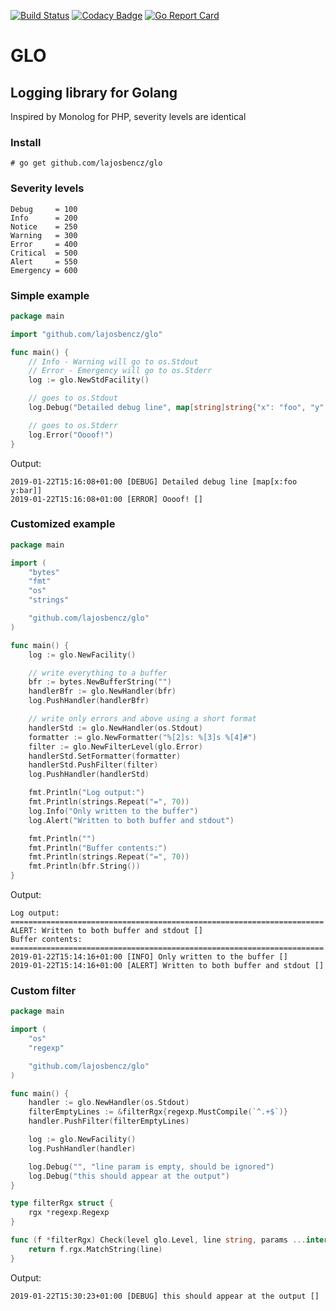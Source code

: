 [![Build Status](https://travis-ci.com/lajosbencz/glo.svg?branch=master)](https://travis-ci.com/lajosbencz/glo.svg?branch=master)
[![Codacy Badge](https://api.codacy.com/project/badge/Grade/696a39293abd4f42b3f749c8b022a039)](https://app.codacy.com/app/lajosbencz/glo)
[![Go Report Card](https://goreportcard.com/badge/github.com/lajosbencz/glo)](https://goreportcard.com/report/github.com/lajosbencz/glo)

# GLO

## Logging library for Golang

Inspired by Monolog for PHP, severity levels are identical

### Install

```
# go get github.com/lajosbencz/glo
```

### Severity levels

```
Debug     = 100
Info      = 200
Notice    = 250
Warning   = 300
Error     = 400
Critical  = 500
Alert     = 550
Emergency = 600
```

### Simple example

```go
package main

import "github.com/lajosbencz/glo"

func main() {
	// Info - Warning will go to os.Stdout
	// Error - Emergency will go to os.Stderr
	log := glo.NewStdFacility()

	// goes to os.Stdout
	log.Debug("Detailed debug line", map[string]string{"x": "foo", "y": "bar"})

	// goes to os.Stderr
	log.Error("Oooof!")
}
```

Output:

```
2019-01-22T15:16:08+01:00 [DEBUG] Detailed debug line [map[x:foo y:bar]]
2019-01-22T15:16:08+01:00 [ERROR] Oooof! []
```

### Customized example

```go
package main

import (
	"bytes"
	"fmt"
	"os"
	"strings"

	"github.com/lajosbencz/glo"
)

func main() {
	log := glo.NewFacility()

	// write everything to a buffer
	bfr := bytes.NewBufferString("")
	handlerBfr := glo.NewHandler(bfr)
	log.PushHandler(handlerBfr)

	// write only errors and above using a short format
	handlerStd := glo.NewHandler(os.Stdout)
	formatter := glo.NewFormatter("%[2]s: %[3]s %[4]#")
	filter := glo.NewFilterLevel(glo.Error)
	handlerStd.SetFormatter(formatter)
	handlerStd.PushFilter(filter)
	log.PushHandler(handlerStd)

	fmt.Println("Log output:")
	fmt.Println(strings.Repeat("=", 70))
	log.Info("Only written to the buffer")
	log.Alert("Written to both buffer and stdout")

	fmt.Println("")
	fmt.Println("Buffer contents:")
	fmt.Println(strings.Repeat("=", 70))
	fmt.Println(bfr.String())
}
```

Output:

```
Log output:
======================================================================
ALERT: Written to both buffer and stdout []
Buffer contents:
======================================================================
2019-01-22T15:14:16+01:00 [INFO] Only written to the buffer []
2019-01-22T15:14:16+01:00 [ALERT] Written to both buffer and stdout []
```

### Custom filter

```go
package main

import (
	"os"
	"regexp"

	"github.com/lajosbencz/glo"
)

func main() {
	handler := glo.NewHandler(os.Stdout)
	filterEmptyLines := &filterRgx{regexp.MustCompile(`^.+$`)}
	handler.PushFilter(filterEmptyLines)

	log := glo.NewFacility()
	log.PushHandler(handler)

	log.Debug("", "line param is empty, should be ignored")
	log.Debug("this should appear at the output")
}

type filterRgx struct {
	rgx *regexp.Regexp
}

func (f *filterRgx) Check(level glo.Level, line string, params ...interface{}) bool {
	return f.rgx.MatchString(line)
}
```

Output:

```
2019-01-22T15:30:23+01:00 [DEBUG] this should appear at the output []
```

